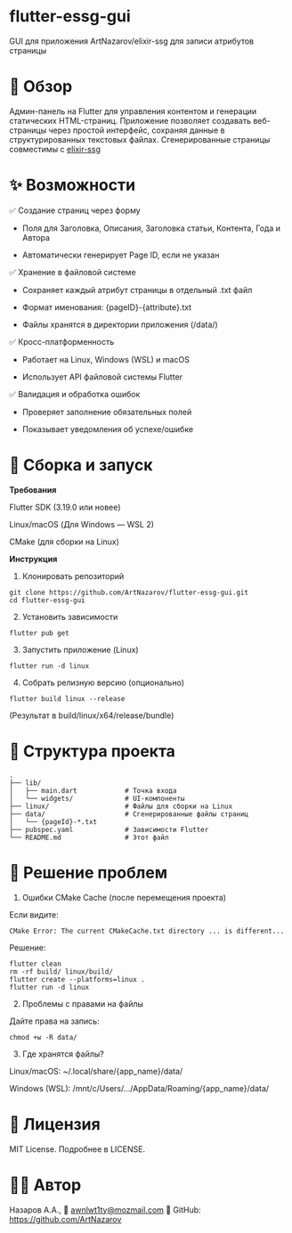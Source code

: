 # flutter-essg-gui

GUI для приложения ArtNazarov/elixir-ssg для записи атрибутов страницы

# 📌 Обзор

Админ-панель на Flutter для управления контентом и генерации статических HTML-страниц. Приложение позволяет создавать веб-страницы через простой интерфейс, сохраняя данные в структурированных текстовых файлах. Сгенерированные страницы совместимы с [elixir-ssg](https://github.com/ArtNazarov/elixir-ssg)

# ✨ Возможности

✅ Создание страниц через форму

- Поля для Заголовка, Описания, Заголовка статьи, Контента, Года и Автора

- Автоматически генерирует Page ID, если не указан

✅ Хранение в файловой системе

- Сохраняет каждый атрибут страницы в отдельный .txt файл

- Формат именования: {pageID}-{attribute}.txt

- Файлы хранятся в директории приложения (/data/)

✅ Кросс-платформенность

- Работает на Linux, Windows (WSL) и macOS

- Использует API файловой системы Flutter

✅ Валидация и обработка ошибок

- Проверяет заполнение обязательных полей

- Показывает уведомления об успехе/ошибке

# 🚀 Сборка и запуск

**Требования**

Flutter SDK (3.19.0 или новее)

Linux/macOS (Для Windows — WSL 2)

CMake (для сборки на Linux)

**Инструкция**

1. Клонировать репозиторий
```
git clone https://github.com/ArtNazarov/flutter-essg-gui.git
cd flutter-essg-gui
```

2. Установить зависимости
```
flutter pub get
```
3. Запустить приложение (Linux)
```
flutter run -d linux
```

4. Собрать релизную версию (опционально)
```
flutter build linux --release
```

(Результат в build/linux/x64/release/bundle)

# 📂 Структура проекта

```
.
├── lib/
│   ├── main.dart            # Точка входа
│   └── widgets/             # UI-компоненты
├── linux/                   # Файлы для сборки на Linux
├── data/                    # Сгенерированные файлы страниц
│   └── {pageId}-*.txt
├── pubspec.yaml             # Зависимости Flutter
└── README.md                # Этот файл
```

# 🔧 Решение проблем

1. Ошибки CMake Cache (после перемещения проекта)

Если видите:

```
CMake Error: The current CMakeCache.txt directory ... is different...
```


Решение:
```
flutter clean
rm -rf build/ linux/build/
flutter create --platforms=linux .
flutter run -d linux
```

2. Проблемы с правами на файлы

Дайте права на запись:
```
chmod +w -R data/
```

3. Где хранятся файлы?

Linux/macOS: ~/.local/share/{app_name}/data/

Windows (WSL): /mnt/c/Users/.../AppData/Roaming/{app_name}/data/

# 📜 Лицензия

MIT License. Подробнее в LICENSE.

# 👨‍💻 Автор

Назаров А.А.,
📧 awnlwt1ty@mozmail.com
🔗 GitHub: https://github.com/ArtNazarov

